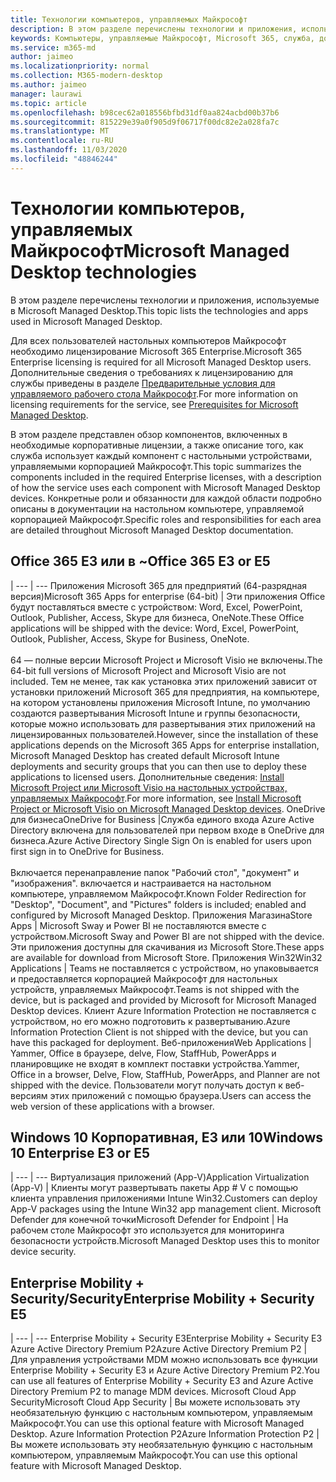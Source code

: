 ```yaml
---
title: Технологии компьютеров, управляемых Майкрософт
description: В этом разделе перечислены технологии и приложения, используемые в Microsoft Managed Desktop.
keywords: Компьютеры, управляемые Майкрософт, Microsoft 365, служба, документация
ms.service: m365-md
author: jaimeo
ms.localizationpriority: normal
ms.collection: M365-modern-desktop
ms.author: jaimeo
manager: laurawi
ms.topic: article
ms.openlocfilehash: b98cec62a018556bfbd31df0aa824acbd00b37b6
ms.sourcegitcommit: 815229e39a0f905d9f06717f00dc82e2a028fa7c
ms.translationtype: MT
ms.contentlocale: ru-RU
ms.lasthandoff: 11/03/2020
ms.locfileid: "48846244"
---
```

# <a name="microsoft-managed-desktop-technologies"></a><span data-ttu-id="5d6d3-104">Технологии компьютеров, управляемых Майкрософт</span><span class="sxs-lookup"><span data-stu-id="5d6d3-104">Microsoft Managed Desktop technologies</span></span>

<span data-ttu-id="5d6d3-105">В этом разделе перечислены технологии и приложения, используемые в Microsoft Managed Desktop.</span><span class="sxs-lookup"><span data-stu-id="5d6d3-105">This topic lists the technologies and apps used in Microsoft Managed Desktop.</span></span>

<!-- Microsoft 365 E5; Device as a Service -->
<!-- in O365 table, standard suite, removed this sentence "Please see the Installation of Project/Visio 64bit Click to Run Addendum for important deployment instructions. -->

<span data-ttu-id="5d6d3-106">Для всех пользователей настольных компьютеров Майкрософт необходимо лицензирование Microsoft 365 Enterprise.</span><span class="sxs-lookup"><span data-stu-id="5d6d3-106">Microsoft 365 Enterprise licensing is required for all Microsoft Managed Desktop users.</span></span> <span data-ttu-id="5d6d3-107">Дополнительные сведения о требованиях к лицензированию для службы приведены в разделе [Предварительные условия для управляемого рабочего стола Майкрософт](../get-ready/prerequisites.md).</span><span class="sxs-lookup"><span data-stu-id="5d6d3-107">For more information on licensing requirements for the service, see [Prerequisites for Microsoft Managed Desktop](../get-ready/prerequisites.md).</span></span>

<span data-ttu-id="5d6d3-108">В этом разделе представлен обзор компонентов, включенных в необходимые корпоративные лицензии, а также описание того, как служба использует каждый компонент с настольными устройствами, управляемыми корпорацией Майкрософт.</span><span class="sxs-lookup"><span data-stu-id="5d6d3-108">This topic summarizes the components included in the required Enterprise licenses, with a description of how the service uses each component with Microsoft Managed Desktop devices.</span></span> <span data-ttu-id="5d6d3-109">Конкретные роли и обязанности для каждой области подробно описаны в документации на настольном компьютере, управляемой корпорацией Майкрософт.</span><span class="sxs-lookup"><span data-stu-id="5d6d3-109">Specific roles and responsibilities for each area are detailed throughout Microsoft Managed Desktop documentation.</span></span> 

## <a name="office-365-e3-or-e5"></a><span data-ttu-id="5d6d3-110">Office 365 E3 или в ~</span><span class="sxs-lookup"><span data-stu-id="5d6d3-110">Office 365 E3 or E5</span></span>
 |
 --- | ---
<span data-ttu-id="5d6d3-111">Приложения Microsoft 365 для предприятий (64-разрядная версия)</span><span class="sxs-lookup"><span data-stu-id="5d6d3-111">Microsoft 365 Apps for enterprise (64-bit)</span></span> | <span data-ttu-id="5d6d3-112">Эти приложения Office будут поставляться вместе с устройством: Word, Excel, PowerPoint, Outlook, Publisher, Access, Skype для бизнеса, OneNote.</span><span class="sxs-lookup"><span data-stu-id="5d6d3-112">These Office applications will be shipped with the device: Word, Excel, PowerPoint, Outlook, Publisher, Access, Skype for Business, OneNote.</span></span><br><br><span data-ttu-id="5d6d3-113">64 — полные версии Microsoft Project и Microsoft Visio не включены.</span><span class="sxs-lookup"><span data-stu-id="5d6d3-113">The 64-bit full versions of Microsoft Project and Microsoft Visio are not included.</span></span> <span data-ttu-id="5d6d3-114">Тем не менее, так как установка этих приложений зависит от установки приложений Microsoft 365 для предприятия, на компьютере, на котором установлены приложения Microsoft Intune, по умолчанию создаются развертывания Microsoft Intune и группы безопасности, которые можно использовать для развертывания этих приложений на лицензированных пользователей.</span><span class="sxs-lookup"><span data-stu-id="5d6d3-114">However, since the installation of these applications depends on the Microsoft 365 Apps for enterprise installation, Microsoft Managed Desktop has created default Microsoft Intune deployments and security groups that you can then use to deploy these applications to licensed users.</span></span> <span data-ttu-id="5d6d3-115">Дополнительные сведения: [Install Microsoft Project или Microsoft Visio на настольных устройствах, управляемых Майкрософт](../get-started/project-visio.md).</span><span class="sxs-lookup"><span data-stu-id="5d6d3-115">For more information, see [Install Microsoft Project or Microsoft Visio on Microsoft Managed Desktop devices](../get-started/project-visio.md).</span></span>
<span data-ttu-id="5d6d3-116">OneDrive для бизнеса</span><span class="sxs-lookup"><span data-stu-id="5d6d3-116">OneDrive for Business</span></span> |<span data-ttu-id="5d6d3-117">Служба единого входа Azure Active Directory включена для пользователей при первом входе в OneDrive для бизнеса.</span><span class="sxs-lookup"><span data-stu-id="5d6d3-117">Azure Active Directory Single Sign On is enabled for users upon first sign in to OneDrive for Business.</span></span><br><br><span data-ttu-id="5d6d3-118">Включается перенаправление папок "Рабочий стол", "документ" и "изображения". включается и настраивается на настольном компьютере, управляемом Майкрософт.</span><span class="sxs-lookup"><span data-stu-id="5d6d3-118">Known Folder Redirection for "Desktop", "Document", and "Pictures" folders is included; enabled and configured by Microsoft Managed Desktop.</span></span> 
<span data-ttu-id="5d6d3-119">Приложения Магазина</span><span class="sxs-lookup"><span data-stu-id="5d6d3-119">Store Apps</span></span> |    <span data-ttu-id="5d6d3-120">Microsoft Sway и Power BI не поставляются вместе с устройством.</span><span class="sxs-lookup"><span data-stu-id="5d6d3-120">Microsoft Sway and Power BI are not shipped with the device.</span></span> <span data-ttu-id="5d6d3-121">Эти приложения доступны для скачивания из Microsoft Store.</span><span class="sxs-lookup"><span data-stu-id="5d6d3-121">These apps are available for download from Microsoft Store.</span></span>
<span data-ttu-id="5d6d3-122">Приложения Win32</span><span class="sxs-lookup"><span data-stu-id="5d6d3-122">Win32 Applications</span></span> |    <span data-ttu-id="5d6d3-123">Teams не поставляется с устройством, но упаковывается и предоставляется корпорацией Майкрософт для настольных устройств, управляемых Майкрософт.</span><span class="sxs-lookup"><span data-stu-id="5d6d3-123">Teams is not shipped with the device, but is packaged and provided by Microsoft for Microsoft Managed Desktop devices.</span></span> <span data-ttu-id="5d6d3-124">Клиент Azure Information Protection не поставляется с устройством, но его можно подготовить к развертыванию.</span><span class="sxs-lookup"><span data-stu-id="5d6d3-124">Azure Information Protection Client is not shipped with the device, but you can have this packaged for deployment.</span></span> 
<span data-ttu-id="5d6d3-125">Веб-приложения</span><span class="sxs-lookup"><span data-stu-id="5d6d3-125">Web Applications</span></span> |  <span data-ttu-id="5d6d3-126">Yammer, Office в браузере, delve, Flow, StaffHub, PowerApps и планировщике не входят в комплект поставки устройства.</span><span class="sxs-lookup"><span data-stu-id="5d6d3-126">Yammer, Office in a browser, Delve, Flow, StaffHub, PowerApps, and Planner are not shipped with the device.</span></span> <span data-ttu-id="5d6d3-127">Пользователи могут получать доступ к веб-версиям этих приложений с помощью браузера.</span><span class="sxs-lookup"><span data-stu-id="5d6d3-127">Users can access the web version of these applications with a browser.</span></span>


## <a name="windows-10-enterprise-e3-or-e5"></a><span data-ttu-id="5d6d3-128">Windows 10 Корпоративная, E3 или 10</span><span class="sxs-lookup"><span data-stu-id="5d6d3-128">Windows 10 Enterprise E3 or E5</span></span>

 |
 --- | ---
<span data-ttu-id="5d6d3-129">Виртуализация приложений (App-V)</span><span class="sxs-lookup"><span data-stu-id="5d6d3-129">Application Virtualization (App-V)</span></span> |    <span data-ttu-id="5d6d3-130">Клиенты могут развертывать пакеты App # V с помощью клиента управления приложениями Intune Win32.</span><span class="sxs-lookup"><span data-stu-id="5d6d3-130">Customers can deploy App-V packages using the Intune Win32 app management client.</span></span>
<span data-ttu-id="5d6d3-131">Microsoft Defender для конечной точки</span><span class="sxs-lookup"><span data-stu-id="5d6d3-131">Microsoft Defender for Endpoint</span></span> |    <span data-ttu-id="5d6d3-132">На рабочем столе Майкрософт это используется для мониторинга безопасности устройств.</span><span class="sxs-lookup"><span data-stu-id="5d6d3-132">Microsoft Managed Desktop uses this to monitor device security.</span></span> 

## <a name="enterprise-mobility--security-e5"></a><span data-ttu-id="5d6d3-133">Enterprise Mobility + Security/Security</span><span class="sxs-lookup"><span data-stu-id="5d6d3-133">Enterprise Mobility + Security E5</span></span>

 |
 --- | ---
<span data-ttu-id="5d6d3-134">Enterprise Mobility + Security E3</span><span class="sxs-lookup"><span data-stu-id="5d6d3-134">Enterprise Mobility + Security E3</span></span><br><span data-ttu-id="5d6d3-135">Azure Active Directory Premium P2</span><span class="sxs-lookup"><span data-stu-id="5d6d3-135">Azure Active Directory Premium P2</span></span> |    <span data-ttu-id="5d6d3-136">Для управления устройствами MDM можно использовать все функции Enterprise Mobility + Security E3 и Azure Active Directory Premium P2.</span><span class="sxs-lookup"><span data-stu-id="5d6d3-136">You can use all features of Enterprise Mobility + Security E3 and Azure Active Directory Premium P2 to manage MDM devices.</span></span>
<span data-ttu-id="5d6d3-137">Microsoft Cloud App Security</span><span class="sxs-lookup"><span data-stu-id="5d6d3-137">Microsoft Cloud App Security</span></span> |  <span data-ttu-id="5d6d3-138">Вы можете использовать эту необязательную функцию с настольным компьютером, управляемым Майкрософт.</span><span class="sxs-lookup"><span data-stu-id="5d6d3-138">You can use this optional feature with Microsoft Managed Desktop.</span></span>
<span data-ttu-id="5d6d3-139">Azure Information Protection P2</span><span class="sxs-lookup"><span data-stu-id="5d6d3-139">Azure Information Protection P2</span></span>  | <span data-ttu-id="5d6d3-140">Вы можете использовать эту необязательную функцию с настольным компьютером, управляемым Майкрософт.</span><span class="sxs-lookup"><span data-stu-id="5d6d3-140">You can use this optional feature with Microsoft Managed Desktop.</span></span>
